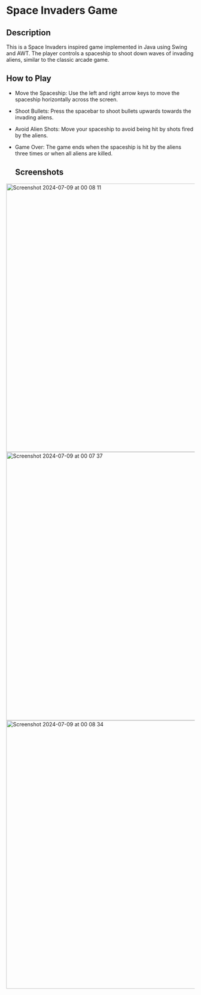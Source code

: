 # Space Invaders Game

## Description
This is a Space Invaders inspired game implemented in Java using Swing and AWT. 
The player controls a spaceship to shoot down waves of invading aliens, similar to the classic arcade game.

## How to Play
* Move the Spaceship: Use the left and right arrow keys to move the spaceship horizontally across the screen.
* Shoot Bullets: Press the spacebar to shoot bullets upwards towards the invading aliens.
* Avoid Alien Shots: Move your spaceship to avoid being hit by shots fired by the aliens.
* Game Over: The game ends when the spaceship is hit by the aliens three times or when all aliens are killed.

  ## Screenshots

  
<img width="716" alt="Screenshot 2024-07-09 at 00 08 11" src="https://github.com/ashasodal/SpaceInvaders/assets/104523607/51f5f97b-c184-416a-b8b8-9d0f41678912">

<img width="716" alt="Screenshot 2024-07-09 at 00 07 37" src="https://github.com/ashasodal/SpaceInvaders/assets/104523607/9828fd23-b533-4333-972f-1d947823de9a">

<img width="716" alt="Screenshot 2024-07-09 at 00 08 34" src="https://github.com/ashasodal/SpaceInvaders/assets/104523607/f1b1258e-6f69-451e-873b-0a780b5a21e2">

